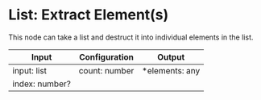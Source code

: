 # List: Extract Element(s)

This node can take a list and destruct it into individual elements in the list.

| Input          | Configuration | Output          |
| -------------- | ------------- | --------------- |
| input: list    | count: number | \*elements: any |
| index: number? |               |                 |
